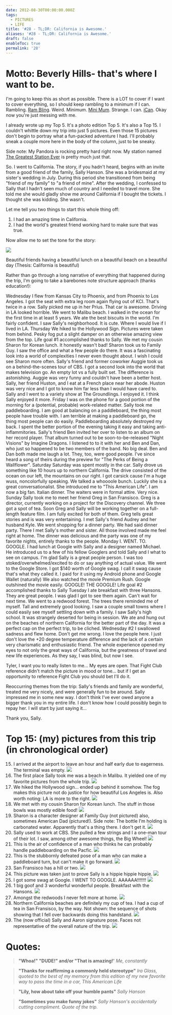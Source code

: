 ```yaml
---
date: 2012-08-30T00:00:00.000Z
tags:
  - PICTURES
  - LIFE
title: '#28 - TL;DR: California is Awesome.'
aliases: '#28 - TL;DR: California is Awesome.'
draft: false
enableToc: true
permalink: '28'
---
```


# Motto: Beverly Hills- that's where I want to be.

I'm going to keep this as short as possible. There is a LOT to cover if I want to cover everything, so I should keep rambling to a minimum if I can. Rambling. [Ram Bling](http://www.amazon.com/Bling-Jewelry-Sterling-Silver-Pendant/dp/B004I3NNFY). Weird. Minimum. [Mini Mum](http://www.amazon.com/Dimensions-Needlecrafts-Feltworks-Mini-Mums/dp/B0013AK8V2/ref=sr_1_6?ie=UTF8&qid=1346387797&sr=8-6&keywords=mini+mum). Strange. I can. [iCan](http://www.amazon.com/Progressive-International-Safety-I-Can-Opener/dp/B000T3L0R0/ref=sr_1_1?s=home-garden&ie=UTF8&qid=1346388056&sr=1-1&keywords=iCan). Okay now you're just messing with me.

I already wrote up my Top 5. It's a photo edition Top 5. It's also a Top 15. I couldn't whittle down my trip into just 5 pictures. Even those 15 pictures don't begin to portray what a fun-packed adventure I had. I'll probably sneak a couple more here in the body of the column, just to be sneaky.

Side note: My Pandora is rocking pretty hard right now. My station named [The Greatest Station Ever](http://www.pandora.com/?sc=sh750775290057158804&shareImp=true) is pretty much just that.

So. I went to California. The story, if you hadn't heard, begins with an invite from a good friend of the family, Sally Hanson. She was a bridesmaid at my sister's wedding in July. During this period she transitioned from being "friend of my family" to "a friend of mine". After the wedding, I confessed to Sally that I hadn't seen much of country and I needed to travel more. She told me she would gladly show me around California if I bought the tickets. I thought she was kidding. She wasn't.

Let me tell you two things to start this whole thing off:
1. I had an amazing time in California.
2. I had the world's greatest friend working hard to make sure that was true.

Now allow me to set the tone for the story:

![](assets/28-1.jpg)

Beautiful friends having a beautiful lunch on a beautiful beach on a beautiful day (Thesis: California is beautiful)

Rather than go through a long narrative of everything that happened during the trip, I'm going to take a barebones note structure approach (thanks education!):

Wednesday
I flew from Kansas City to Phoenix, and from Phoenix to Los Angeles. I got the seat with extra leg room again flying out of KCI. That's twice in a row.
Sally picked me up in her Prius. That car is awesome. Driving in LA looked horrible.
We went to Malibu beach. I walked in the ocean for the first time in at least 5 years.
We ate the best biscuits in the world. I'm fairly confident.
I saw Sally's neighborhood. It is cute. Where I would live if I lived in LA.
Thursday
We hiked to the Hollywood Sign. Pictures were taken from behind. Pesky fog put a slight damper on an otherwise amazing view from the top.
Life goal #1 accomplished thanks to Sally.
We met my cousin Sharon for Korean lunch. It honestly wasn't bad!
Sharon took us to Family Guy. I saw the office and what a few people do there. It was a fascinating look into a world of complexities I never even thought about.
I wish I could see Sharon more often.
Sally's friend and former coworker Auggie took us on a behind-the-scenes tour of CBS. I got a second look into the world that makes television go. An empty lot vs a fully built set. The difference is astonishing. 
Auggie was very funny and couldn't have been a better host.
Sally, her friend Huston, and I eat at a French place near her abode. 
Huston was very nice and I got to know him far less than I would have cared to. 
Sally and I went to a variety show at The Groundlings. I enjoyed it. I think Sally enjoyed it more.
Friday
I was on the phone for a good portion of the morning for a (potential, probable) work-related matter.
Sally took me paddleboarding.
I am good at balancing on a paddleboard, the thing most people have trouble with.
I am terrible at making a paddleboard go, the thing most people can do easily.
Paddleboarding absolutely destroyed my back. I spent the better portion of the evening taking it easy and taking anti-inflammitories. 
Sally's friend Ben invited her over to listen to an album on her record player.
That album turned out to be soon-to-be-released "Night Visions" by Imagine Dragons. I listened to to it with her and Ben and Dan, who just so happened to be two members of the band. No big deal.
Ben and Dan both made me laugh a lot. They, too, were good people.
I've since heard a song of theirs during the preview for "The Perks of Being a Wallflower".
Saturday
Saturday was spent mostly in the car. Sally drove us something like 10 hours up to northern California. The drive consisted of the ocean on our left, the mountains on our right. 
I got carsick cause I'm a huge wuss, noncolorfully speaking.
We talked a whoooole bunch. Luckily she is a great conversationalist.
She introduced me to "This American Life". I am now a big fan.
Italian dinner. The waiters were in formal attire. Very nice.
Sunday
Sally took me to meet her friend Greg in San Fransisco. Greg is a director, currently working on a project for the Discovery channel. We three got a spot of tea.
Soon Greg and Sally will be working together on a full-length feature film. I am fully excited for both of them.
Greg tells great stories and is was very entertaining.
I met Sally's friend Audrey and her husband Kyle. We went shopping for a dinner party.
We had said dinner party. There I met Sally's mother and sister.
All those involved made me feel right at home. The dinner was delicious and the party was one of my favorite nights, entirely thanks to the people.
Monday
I.
WENT.
TO.
GOOGLE.
I had lunch at Google with Sally and a designer named Michael. He introduced us to a few of his fellow Googlers and told Sally and I what to see on campus.
I'm glad Sally is a great people person. I was too stoked/overwhelmed/excited to do or say anything of actual value.
We went to the Google Store. I got $140 worth of Google swag. I call it swag cause that's what they called it. I paid for it using my Android phone and Google Wallet (naturally)
We also watched the movie Premium Rush. Google outshined the movie easily.
GOOGLE! THE GOOGLE!
Life goal #2 accomplished thanks to Sally
Tuesday
I ate breakfast with three Hansons. They are great people. I was glad I got to see them again. Can't wait for next time.
We went to a redwood forest. The trees there reminded me of myself. Tall and extremely good looking.
I saw a couple small towns where I could easily see myself settling down with a family.
I saw Sally's high school. It was strangely deserted for being in session.
We ate and hung out on the beaches of northern California for the better part of the day. It was a perfect cap on the perfect trip, to be cliched.
Wednesday #2
I swallowed sadness and flew home.
Don't get me wrong. I love the people here. I just don't love the +20 degree temperature difference and the lack of a certain very charismatic and enthusiastic friend.
The whole experience opened my eyes to not only the great ways of California, but the greatness of travel and new life experiences. As they say, I was blind, but now I see.


Tyler, I want you to really listen to me... My eyes are open.
That Fight Club reference didn't match the picture in mood or tone... but if I get an opportunity to reference Fight Club you should bet I'll do it.

Reoccurring themes from the trip:
Sally's friends and family are wonderful, treated me very nicely, and were generally fun to be around.
Sally impressed me in some new way.
I don't think I've ever owed anyone a bigger thank you in my entire life. I don't know how I could possibly begin to repay her. I will start by just saying it...

Thank you, Sally.


# Top 15: (my) pictures from this trip (in chronological order)
15. I arrived at the airport to leave an hour and half early due to eagerness. The terminal was empty.
![](assets/28-2.jpg)
14. The first place Sally took me was a beach in Malibu. It yielded one of my favorite pictures from the whole trip.
![](assets/28-3.jpg)
13. We hiked the Hollywood sign... ended up behind it somehow. The fog makes this picture not do justice for how beautiful Los Angeles is. Also worth noting: LA is more to the right.
![](assets/28-4.jpg)
12. We met with my cousin Sharon for Korean lunch. The stuff in those bowls was mostly edible food!
![](assets/28-5.jpg)
11. Sharon is a character designer at Family Guy (not pictured) also, sometimes American Dad (pictured!). Side note: The bottle I'm holding is carbonated water. Apparently that's a thing there. I don't get it.
![](assets/28-6.jpg)
10. Sally used to work at CBS. She pulled a few strings and I a one-man tour of their lot. I saw, among other awesome things, the Big Wheel!
![](assets/28-7.jpg)
9. This is the air of confidence of a man who thinks he can probably handle paddleboarding on the Pacfic.
![](assets/28-8.jpg)
8. This is the stubbornly defeated pose of a man who can make a paddleboard turn, but can't make it go forward.
![](assets/28-9.jpg)
7. San Fransisco has a hill or two.
![](assets/28-10.jpg)
6. This picture was taken just to prove Sally is a hippie hippie hippie.
![](assets/28-11.jpg)
5. I got some swag at Google. I WENT TO GOOGLE. AAAAAA!!!!!!!
![](assets/28-12.jpg)
4. 1 big goof and 3 wonderful wonderful people. Breakfast with the Hansons.
![](assets/28-13.jpg)
3. Amongst the redwoods I never felt more at home.
![](assets/28-14.jpg)
2. Northern California beaches are definitely my cup of tea. I had a cup of tea in San Fransisco, by the way. Not shown: the sequence of shots showing that I fell over backwards doing this handstand. 
![](assets/28-15.jpg)
1. The (now official) Sally and Aaron signature pose. Faces not representative of the overall nature of the trip.
![](assets/28-16.jpg)

# Quotes:
> **"Whoa!" "DUDE!" and/or "That is amazing!'**
<cite>Me, constantly</cite>

> **"Thanks for reaffirming a commonly held stereotype"**
<cite>Ira Glass, quoted to the best of my memory from this edition of my new favorite way to pass the time in a car, This American Life</cite>

> **"Lily, how about take off your humble pants"**
<cite>Sally Hanson</cite>

> **"Sometimes you make funny jokes"**
<cite>Sally Hanson's accidentally cutting compliment. Quote of the trip.</cite>
